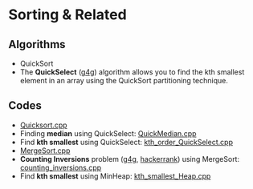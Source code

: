 # Sorting & Related #

## Algorithms ##
- QuickSort
- The **QuickSelect** ([g4g](https://www.geeksforgeeks.org/quickselect-algorithm/)) algorithm allows you to find the kth smallest element in an array using the QuickSort partitioning technique.

## Codes ##
- [Quicksort.cpp](https://github.com/codebuddha/CPP_Lab/blob/master/Algorithms/Sorting%20%26%20Related/QuickSort.cpp)
- Finding **median** using QuickSelect: [QuickMedian.cpp](https://github.com/codebuddha/CPP_Lab/blob/master/Algorithms/Sorting%20%26%20Related/QuickMedian.cpp)
- Find **kth smallest** using QuickSelect: [kth_order_QuickSelect.cpp](https://github.com/codebuddha/CPP_Lab/blob/master/Algorithms/Sorting%20%26%20Related/kth_order_QuickSelect.cpp) 
- [MergeSort.cpp](https://github.com/codebuddha/CPP_Lab/blob/master/Algorithms/Sorting%20%26%20Related/MergeSort.cpp)
- **Counting Inversions** problem ([g4g](https://www.geeksforgeeks.org/counting-inversions), [hackerrank](https://www.hackerrank.com/challenges/ctci-merge-sort/problem)) using MergeSort: [counting_inversions.cpp](https://github.com/codebuddha/CPP_Lab/blob/master/Algorithms/Sorting%20%26%20Related/counting_inversions.cpp) 
- Find **kth smallest** using MinHeap: [kth_smallest_Heap.cpp](https://github.com/codebuddha/CPP_Lab/blob/master/Algorithms/Sorting%20%26%20Related/kth_smallest_Heap.cpp)

